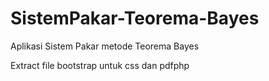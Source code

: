 # SistemPakar-Teorema-Bayes
Aplikasi Sistem Pakar metode Teorema Bayes

Extract file bootstrap untuk css dan pdfphp
